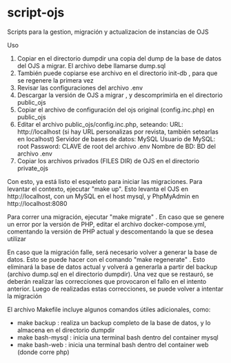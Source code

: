 # script-ojs
Scripts para la gestion, migración y actualizacion de instancias de OJS

Uso

1. Copiar en el directorio dumpdir una copia del dump de la base de datos del OJS a migrar. El archivo debe llamarse dump.sql
2. También puede copiarse ese archivo en el directorio init-db , para que se regenere la primera vez
3. Revisar las configuraciones del archivo .env
4. Descargar la versión de OJS a migrar , y descomprimirla en el directorio public_ojs
5. Copiar el archivo de configuración del ojs original (config.inc.php) en public_ojs 
6. Editar el archivo public_ojs/config.inc.php, seteando:
    URL: http://localhost
    (si hay URL personalizas por revista, también setearlas en localhost)
    Servidor de bases de datos: MySQL
    Usuario de MySQL: root
    Password: CLAVE de root del archivo .env
    Nombre de BD: BD del archivo .env
7. Copiar los archivos privados (FILES DIR) de OJS en el directorio private_ojs

Con esto, ya está listo el esqueleto para iniciar las migraciones.
Para levantar el contexto, ejecutar "make up". Esto levanta el OJS en http://localhost, con un MySQL en el host mysql, y PhpMyAdmin en http://localhost:8080

Para correr una migración, ejecutar "make migrate" . En caso que se genere un error por la versión de PHP, editar el archivo docker-compose.yml, comentando la versión de PHP actual y descomentando la que se desea utilizar

En caso que la migración falle, será necesario volver a generar la base de datos. Esto se puede hacer con el comando "make regenerate" . Esto eliminará la base de datos actual
y volverá a generarla a partir del backup (archivo dump.sql en el directorio dumpdir). 
Una vez que se restauró, se deberán realizar las correcciones que provocaron el fallo en el intento anterior. Luego de realizadas estas correcciones, se puede volver a intentar la migración

El archivo Makefile incluye algunos comandos útiles adicionales, como:
- make backup : realiza un backup completo de la base de datos, y lo almacena en el directorio dumpdir
- make bash-mysql : inicia una terminal bash dentro del container mysql
- make bash-web : inicia una terminal bash dentro del container web (donde corre php)

